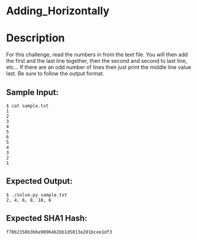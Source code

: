 # Adding_Horizontally

# Description

<p>For this challenge, read the numbers in from the text file. You will then add the first and the last line together, then the second and second to last line, etc... If there are an odd number of lines then just print the middle line value last. Be sure to follow the output format.</p>

## Sample Input:

```
$ cat sample.txt
1
2
3
4
5
6
5
4
3
2
1
```
## Expected Output:

```
$ ./solve.py sample.txt
2, 4, 6, 8, 10, 6
```
## Expected SHA1 Hash:

```
f70b2358b3b6e90964b2bb1d5013e201bcee1df3
```
